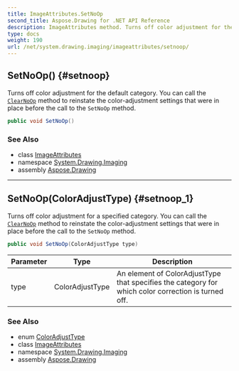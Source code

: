 ```yaml
---
title: ImageAttributes.SetNoOp
second_title: Aspose.Drawing for .NET API Reference
description: ImageAttributes method. Turns off color adjustment for the default category. You can call the ClearNoOp method to reinstate the coloradjustment settings that were in place before the call to the SetNoOp method
type: docs
weight: 190
url: /net/system.drawing.imaging/imageattributes/setnoop/
---
```

## SetNoOp() {#setnoop}

Turns off color adjustment for the default category. You can call the [`ClearNoOp`](../clearnoop/) method to reinstate the color-adjustment settings that were in place before the call to the `SetNoOp` method.

```csharp
public void SetNoOp()
```

### See Also

* class [ImageAttributes](../)
* namespace [System.Drawing.Imaging](../../imageattributes/)
* assembly [Aspose.Drawing](../../../)

---

## SetNoOp(ColorAdjustType) {#setnoop_1}

Turns off color adjustment for a specified category. You can call the [`ClearNoOp`](../clearnoop/) method to reinstate the color-adjustment settings that were in place before the call to the `SetNoOp` method.

```csharp
public void SetNoOp(ColorAdjustType type)
```

| Parameter | Type | Description |
| --- | --- | --- |
| type | ColorAdjustType | An element of ColorAdjustType that specifies the category for which color correction is turned off. |

### See Also

* enum [ColorAdjustType](../../coloradjusttype/)
* class [ImageAttributes](../)
* namespace [System.Drawing.Imaging](../../imageattributes/)
* assembly [Aspose.Drawing](../../../)


